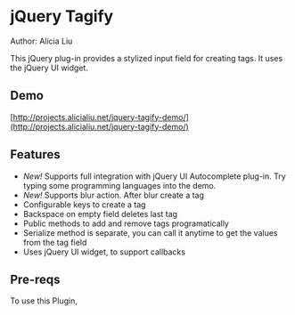 jQuery Tagify
=============
Author: Alicia Liu

This jQuery plug-in provides a stylized input field for creating tags. It uses the jQuery UI widget.

Demo
----
[http://projects.alicialiu.net/jquery-tagify-demo/](http://projects.alicialiu.net/jquery-tagify-demo/)

Features
--------
* _New!_ Supports full integration with jQuery UI Autocomplete plug-in. Try typing some programming languages into the demo.
* _New!_ Supports blur action. After blur create a tag
* Configurable keys to create a tag
* Backspace on empty field deletes last tag
* Public methods to add and remove tags programatically
* Serialize method is separate, you can call it anytime to get the values from the tag field
* Uses jQuery UI widget, to support callbacks

Pre-reqs
--------
To use this Plugin, 